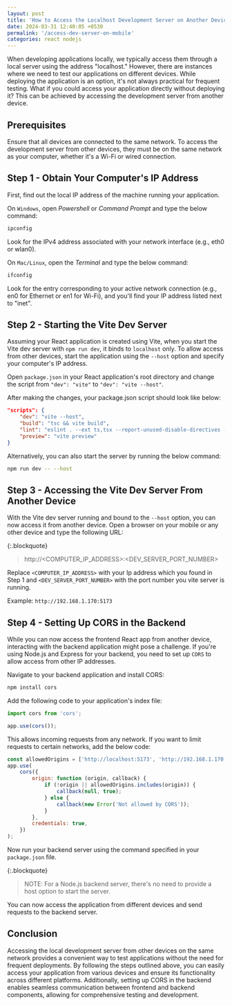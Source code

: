 ```yaml
---
layout: post
title: 'How to Access the Localhost Development Server on Another Device'
date: 2024-03-31 12:40:05 +0530
permalink: '/access-dev-server-on-mobile'
categories: react nodejs
---
```


When developing applications locally, we typically access them through a local server using the address "localhost." However, there are instances where we need to test our applications on different devices. While deploying the application is an option, it's not always practical for frequent testing. What if you could access your application directly without deploying it? This can be achieved by accessing the development server from another device.

## Prerequisites

Ensure that all devices are connected to the same network. To access the development server from other devices, they must be on the same network as your computer, whether it's a Wi-Fi or wired connection.

## Step 1 - Obtain Your Computer's IP Address

First, find out the local IP address of the machine running your application.

On `Windows`, open _Powershell_ or _Command Prompt_ and type the below command:

```bash
ipconfig
```

Look for the IPv4 address associated with your network interface (e.g., eth0 or wlan0).

On `Mac/Linux`, open the _Terminal_ and type the below command:

```bash
ifconfig
```

Look for the entry corresponding to your active network connection (e.g., en0 for Ethernet or en1 for Wi-Fi), and you'll find your IP address listed next to "inet".

## Step 2 - Starting the Vite Dev Server

Assuming your React application is created using Vite, when you start the Vite dev server with `npm run dev`, it binds to `localhost` only. To allow access from other devices, start the application using the `--host` option and specify your computer's IP address.

Open `package.json` in your React application's root directory and change the script from `"dev": "vite"` to `"dev": "vite --host"`.

After making the changes, your package.json script should look like below:

```json
"scripts": {
    "dev": "vite --host",
    "build": "tsc && vite build",
    "lint": "eslint . --ext ts,tsx --report-unused-disable-directives --max-warnings 0",
    "preview": "vite preview"
}
```

Alternatively, you can also start the server by running the below command:

```bash
npm run dev -- --host
```

## Step 3 - Accessing the Vite Dev Server From Another Device

With the Vite dev server running and bound to the `--host` option, you can now access it from another device. Open a browser on your mobile or any other device and type the following URL:

{:.blockquote}

> http://\<COMPUTER_IP_ADDRESS\>:\<DEV_SERVER_PORT_NUMBER\>

Replace `<COMPUTER_IP_ADDRESS>` with your Ip address which you found in Step 1 and `<DEV_SERVER_PORT_NUMBER>` with the port number you vite server is running.

Example: `http://192.168.1.170:5173`

## Step 4 - Setting Up CORS in the Backend

While you can now access the frontend React app from another device, interacting with the backend application might pose a challenge. If you're using Node.js and Express for your backend, you need to set up `CORS` to allow access from other IP addresses.

Navigate to your backend application and install CORS:

```bash
npm install cors
```

Add the following code to your application's index file:

```javascript
import cors from 'cors';

app.use(cors());
```

This allows incoming requests from any network. If you want to limit requests to certain networks, add the below code:

```javascript
const allowedOrigins = ['http://localhost:5173', 'http://192.168.1.170:5173'];
app.use(
    cors({
        origin: function (origin, callback) {
            if (!origin || allowedOrigins.includes(origin)) {
                callback(null, true);
            } else {
                callback(new Error('Not allowed by CORS'));
            }
        },
        credentials: true,
    })
);
```

Now run your backend server using the command specified in your `package.json` file.

{:.blockquote}

> NOTE: For a Node.js backend server, there's no need to provide a host option to start the server.

You can now access the application from different devices and send requests to the backend server.

## Conclusion

Accessing the local development server from other devices on the same network provides a convenient way to test applications without the need for frequent deployments. By following the steps outlined above, you can easily access your application from various devices and ensure its functionality across different platforms. Additionally, setting up CORS in the backend enables seamless communication between frontend and backend components, allowing for comprehensive testing and development.
